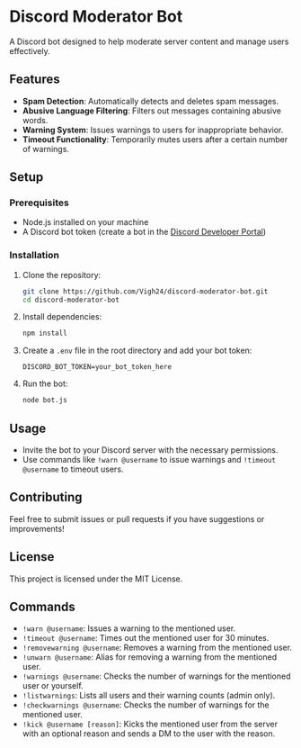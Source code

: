 # Discord Moderator Bot

A Discord bot designed to help moderate server content and manage users effectively.

## Features

- **Spam Detection**: Automatically detects and deletes spam messages.
- **Abusive Language Filtering**: Filters out messages containing abusive words.
- **Warning System**: Issues warnings to users for inappropriate behavior.
- **Timeout Functionality**: Temporarily mutes users after a certain number of warnings.

## Setup

### Prerequisites

- Node.js installed on your machine
- A Discord bot token (create a bot in the [Discord Developer Portal](https://discord.com/developers/applications))

### Installation

1. Clone the repository:
   ```bash
   git clone https://github.com/Vigh24/discord-moderator-bot.git
   cd discord-moderator-bot
   ```

2. Install dependencies:
   ```bash
   npm install
   ```

3. Create a `.env` file in the root directory and add your bot token:
   ```plaintext
   DISCORD_BOT_TOKEN=your_bot_token_here
   ```

4. Run the bot:
   ```bash
   node bot.js
   ```

## Usage

- Invite the bot to your Discord server with the necessary permissions.
- Use commands like `!warn @username` to issue warnings and `!timeout @username` to timeout users.

## Contributing

Feel free to submit issues or pull requests if you have suggestions or improvements!

## License

This project is licensed under the MIT License.

## Commands

- `!warn @username`: Issues a warning to the mentioned user.
- `!timeout @username`: Times out the mentioned user for 30 minutes.
- `!removewarning @username`: Removes a warning from the mentioned user.
- `!unwarn @username`: Alias for removing a warning from the mentioned user.
- `!warnings @username`: Checks the number of warnings for the mentioned user or yourself.
- `!listwarnings`: Lists all users and their warning counts (admin only).
- `!checkwarnings @username`: Checks the number of warnings for the mentioned user.
- `!kick @username [reason]`: Kicks the mentioned user from the server with an optional reason and sends a DM to the user with the reason.